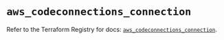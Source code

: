 # `aws_codeconnections_connection`

Refer to the Terraform Registry for docs: [`aws_codeconnections_connection`](https://registry.terraform.io/providers/hashicorp/aws/5.99.1/docs/resources/codeconnections_connection).
